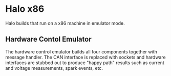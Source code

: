 # Halo x86

Halo builds that run on a x86 machine in emulator mode. 

## Hardware Contol Emulator

The hardware control emulator builds all four components together with message handler. The CAN interface is replaced with sockets and hardware interfaces are stubbed out to produce "happy path" results such as current and voltage measurements, spark events, etc.